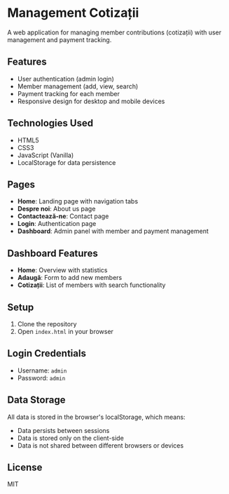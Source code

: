 # Management Cotizații

A web application for managing member contributions (cotizații) with user management and payment tracking.

## Features

- User authentication (admin login)
- Member management (add, view, search)
- Payment tracking for each member
- Responsive design for desktop and mobile devices

## Technologies Used

- HTML5
- CSS3
- JavaScript (Vanilla)
- LocalStorage for data persistence

## Pages

- **Home**: Landing page with navigation tabs
- **Despre noi**: About us page
- **Contactează-ne**: Contact page
- **Login**: Authentication page
- **Dashboard**: Admin panel with member and payment management

## Dashboard Features

- **Home**: Overview with statistics
- **Adaugă**: Form to add new members
- **Cotizații**: List of members with search functionality

## Setup

1. Clone the repository
2. Open `index.html` in your browser

## Login Credentials

- Username: `admin`
- Password: `admin`

## Data Storage

All data is stored in the browser's localStorage, which means:
- Data persists between sessions
- Data is stored only on the client-side
- Data is not shared between different browsers or devices

## License

MIT